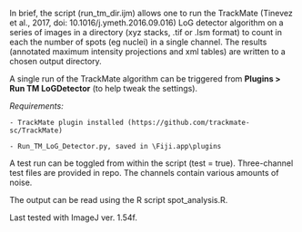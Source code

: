 In brief, the script (run_tm_dir.ijm) allows one to run the TrackMate (Tinevez et al., 2017, doi: 10.1016/j.ymeth.2016.09.016) LoG detector algorithm on a series of images in a directory (xyz stacks, .tif or .lsm format) to count in each the number of spots (eg nuclei) in a single channel.
The results (annotated maximum intensity projections and xml tables) are written to a chosen output directory. 

A single run of the TrackMate algorithm can be triggered from **Plugins > Run TM LoGDetector** (to help tweak the settings).

_Requirements:_

    - TrackMate plugin installed (https://github.com/trackmate-sc/TrackMate)
    
    - Run_TM_LoG_Detector.py, saved in \Fiji.app\plugins

A test run can be toggled from within the script (test = true). Three-channel test files are provided in repo. The channels contain various amounts of noise.

The output can be read using the R script spot_analysis.R.



Last tested with ImageJ ver. 1.54f.
